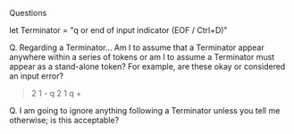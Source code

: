 Questions

let Terminator = "q or end of input indicator (EOF / Ctrl+D)"

Q. Regarding a Terminator...
   Am I to assume that a Terminator appear anywhere within a series of tokens or am I to assume a Terminator must appear as a stand-alone token?
   For example, are these okay or considered an input error?
   > 2 1 - q
   > 2 1 q +


Q. I am going to ignore anything following a Terminator unless you tell me otherwise; is this acceptable?